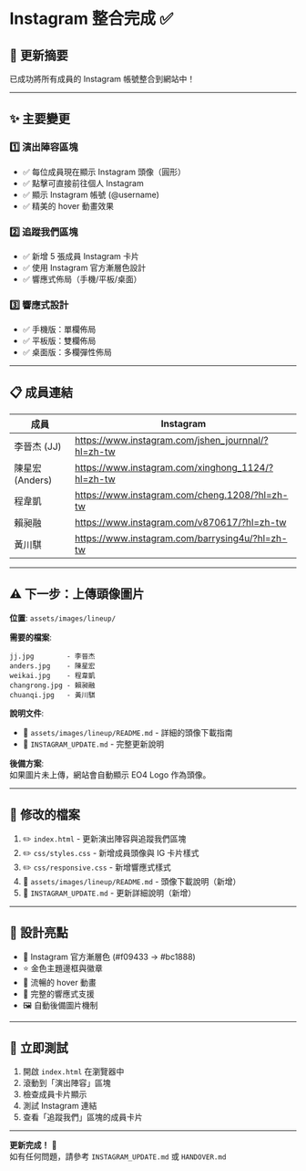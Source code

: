 # Instagram 整合完成 ✅

## 📝 更新摘要

已成功將所有成員的 Instagram 帳號整合到網站中！

---

## ✨ 主要變更

### 1️⃣ 演出陣容區塊
- ✅ 每位成員現在顯示 Instagram 頭像（圓形）
- ✅ 點擊可直接前往個人 Instagram
- ✅ 顯示 Instagram 帳號 (@username)
- ✅ 精美的 hover 動畫效果

### 2️⃣ 追蹤我們區塊
- ✅ 新增 5 張成員 Instagram 卡片
- ✅ 使用 Instagram 官方漸層色設計
- ✅ 響應式佈局（手機/平板/桌面）

### 3️⃣ 響應式設計
- ✅ 手機版：單欄佈局
- ✅ 平板版：雙欄佈局
- ✅ 桌面版：多欄彈性佈局

---

## 📋 成員連結

| 成員 | Instagram |
|------|-----------|
| 李晉杰 (JJ) | https://www.instagram.com/jshen_journnal/?hl=zh-tw |
| 陳星宏 (Anders) | https://www.instagram.com/xinghong_1124/?hl=zh-tw |
| 程韋凱 | https://www.instagram.com/cheng.1208/?hl=zh-tw |
| 賴昶融 | https://www.instagram.com/v870617/?hl=zh-tw |
| 黃川騏 | https://www.instagram.com/barrysing4u/?hl=zh-tw |

---

## ⚠️ 下一步：上傳頭像圖片

**位置**: `assets/images/lineup/`

**需要的檔案**:
```
jj.jpg        - 李晉杰
anders.jpg    - 陳星宏
weikai.jpg    - 程韋凱
changrong.jpg - 賴昶融
chuanqi.jpg   - 黃川騏
```

**說明文件**: 
- 📖 `assets/images/lineup/README.md` - 詳細的頭像下載指南
- 📖 `INSTAGRAM_UPDATE.md` - 完整更新說明

**後備方案**:  
如果圖片未上傳，網站會自動顯示 EO4 Logo 作為頭像。

---

## 📂 修改的檔案

1. ✏️ `index.html` - 更新演出陣容與追蹤我們區塊
2. ✏️ `css/styles.css` - 新增成員頭像與 IG 卡片樣式
3. ✏️ `css/responsive.css` - 新增響應式樣式
4. 📄 `assets/images/lineup/README.md` - 頭像下載說明（新增）
5. 📄 `INSTAGRAM_UPDATE.md` - 更新詳細說明（新增）

---

## 🎨 設計亮點

- 🎯 Instagram 官方漸層色 (#f09433 → #bc1888)
- ⭐ 金色主題邊框與徽章
- 🔄 流暢的 hover 動畫
- 📱 完整的響應式支援
- 🖼️ 自動後備圖片機制

---

## 🚀 立即測試

1. 開啟 `index.html` 在瀏覽器中
2. 滾動到「演出陣容」區塊
3. 檢查成員卡片顯示
4. 測試 Instagram 連結
5. 查看「追蹤我們」區塊的成員卡片

---

**更新完成！** 🎉  
如有任何問題，請參考 `INSTAGRAM_UPDATE.md` 或 `HANDOVER.md`
